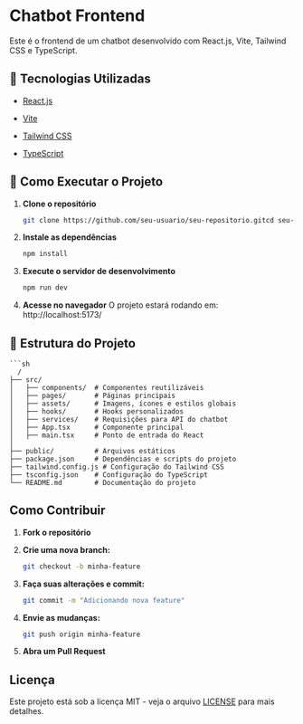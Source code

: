 # Chatbot Frontend

Este é o frontend de um chatbot desenvolvido com React.js, Vite, Tailwind CSS e TypeScript.

## 🔗 Tecnologias Utilizadas

* [React.js](https://react.dev/)

* [Vite](https://vite.dev/)

* [Tailwind CSS](https://tailwindcss.com/)

* [TypeScript](https://www.typescriptlang.org/)

## 🔗 Como Executar o Projeto

1. **Clone o repositório**
    ```sh
    git clone https://github.com/seu-usuario/seu-repositorio.gitcd seu-repositorio
 
2. **Instale as dependências**
    ```sh
    npm install

3. **Execute o servidor de desenvolvimento**
    ```hs
    npm run dev

4. **Acesse no navegador** O projeto estará rodando em:
    http://localhost:5173/

## 🔗 Estrutura do Projeto

    ```sh
      /
    ├── src/
    │   ├── components/  # Componentes reutilizáveis
    │   ├── pages/       # Páginas principais
    │   ├── assets/      # Imagens, ícones e estilos globais
    │   ├── hooks/       # Hooks personalizados
    │   ├── services/    # Requisições para API do chatbot
    │   ├── App.tsx      # Componente principal
    │   ├── main.tsx     # Ponto de entrada do React
    │
    ├── public/          # Arquivos estáticos
    ├── package.json     # Dependências e scripts do projeto
    ├── tailwind.config.js # Configuração do Tailwind CSS
    ├── tsconfig.json    # Configuração do TypeScript
    └── README.md        # Documentação do projeto


## Como Contribuir 

1. **Fork o repositório**

2. **Crie uma nova branch:**
    ```sh
    git checkout -b minha-feature

3. **Faça suas alterações e commit:**
    ```sh
    git commit -m "Adicionando nova feature"

4. **Envie as mudanças:**
    ```sh
    git push origin minha-feature

5. **Abra um Pull Request**

## Licença

Este projeto está sob a licença MIT - veja o arquivo [LICENSE](https://github.com/Plamedi-Pindi/chatbot/blob/master/LICENSE) para mais detalhes.

